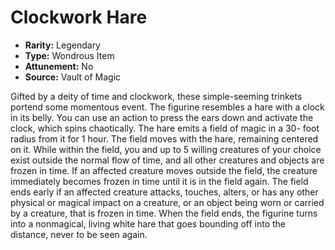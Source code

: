 # Clockwork Hare

- **Rarity:** Legendary
- **Type:** Wondrous Item
- **Attunement:** No
- **Source:** Vault of Magic

Gifted by a deity of time and clockwork, these simple-seeming trinkets portend some momentous event. The figurine resembles a hare with a clock in its belly. You can use an action to press the ears down and activate the clock, which spins chaotically. The hare emits a field of magic in a 30- foot radius from it for 1 hour. The field moves with the hare, remaining centered on it. While within the field, you and up to 5 willing creatures of your choice exist outside the normal flow of time, and all other creatures and objects are frozen in time. If an affected creature moves outside the field, the creature immediately becomes frozen in time until it is in the field again. The field ends early if an affected creature attacks, touches, alters, or has any other physical or magical impact on a creature, or an object being worn or carried by a creature, that is frozen in time. When the field ends, the figurine turns into a nonmagical, living white hare that goes bounding off into the distance, never to be seen again.

